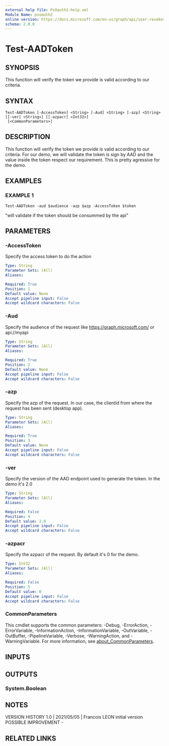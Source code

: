```yaml
---
external help file: PsOauth2-help.xml
Module Name: psoauth2
online version: https://docs.microsoft.com/en-us/graph/api/user-revokesigninsessions
schema: 2.0.0
---
```


# Test-AADToken

## SYNOPSIS
This function will verify the token we provide is valid according to our criteria.

## SYNTAX

```
Test-AADToken [-AccessToken] <String> [-Aud] <String> [-azp] <String> [[-ver] <String>] [[-azpacr] <Int32>]
 [<CommonParameters>]
```

## DESCRIPTION
This function will verify the token we provide is valid according to our criteria.
For our demo, we will validate the token is sign by AAD
and the value inside the token respect our requirement.
This is pretty agressive for the demo.

## EXAMPLES

### EXAMPLE 1
```
Test-AADToken -aud $audience -azp $azp -AccessToken $token
```

"will validate if the token should be consummed by the api"

## PARAMETERS

### -AccessToken
Specify the access token to do the action

```yaml
Type: String
Parameter Sets: (All)
Aliases:

Required: True
Position: 1
Default value: None
Accept pipeline input: False
Accept wildcard characters: False
```

### -Aud
Specify the audience of the request like https://graph.microsoft.com/ or api://myapi

```yaml
Type: String
Parameter Sets: (All)
Aliases:

Required: True
Position: 2
Default value: None
Accept pipeline input: False
Accept wildcard characters: False
```

### -azp
Specify the azp of the request.
In our case, the clientId from where the request has been sent (desktop app).

```yaml
Type: String
Parameter Sets: (All)
Aliases:

Required: True
Position: 3
Default value: None
Accept pipeline input: False
Accept wildcard characters: False
```

### -ver
Specify the version of the AAD endpoint used to generate the token.
In the demo it's 2.0

```yaml
Type: String
Parameter Sets: (All)
Aliases:

Required: False
Position: 4
Default value: 2.0
Accept pipeline input: False
Accept wildcard characters: False
```

### -azpacr
Specify the azpacr of the request.
By default it's 0 for the demo.

```yaml
Type: Int32
Parameter Sets: (All)
Aliases:

Required: False
Position: 5
Default value: 0
Accept pipeline input: False
Accept wildcard characters: False
```

### CommonParameters
This cmdlet supports the common parameters: -Debug, -ErrorAction, -ErrorVariable, -InformationAction, -InformationVariable, -OutVariable, -OutBuffer, -PipelineVariable, -Verbose, -WarningAction, and -WarningVariable. For more information, see [about_CommonParameters](http://go.microsoft.com/fwlink/?LinkID=113216).

## INPUTS

## OUTPUTS

### System.Boolean
## NOTES
VERSION HISTORY
1.0 | 2021/05/05 | Francois LEON
    initial version
POSSIBLE IMPROVEMENT
    -

## RELATED LINKS
